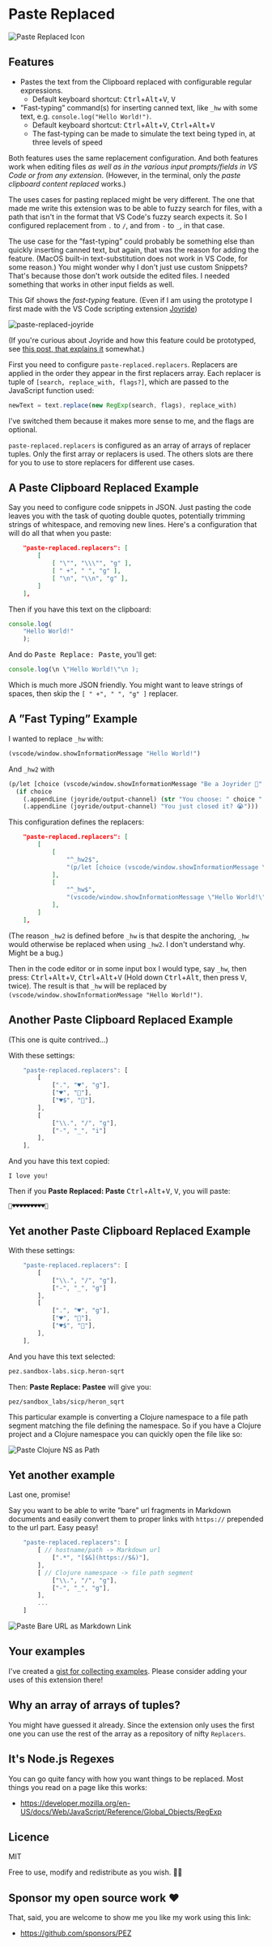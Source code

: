 # Paste Replaced

![Paste Replaced Icon](assets/paste-replaced-icon-128x128.png)

## Features

* Pastes the text from the Clipboard replaced with configurable regular expressions.
   * Default keyboard shortcut: <kbd>Ctrl</kbd>+<kbd>Alt</kbd>+<kbd>V</kbd>, <kbd>V</kbd>
* ”Fast-typing” command(s) for inserting canned text, like `_hw` with some text, e.g. `console.log("Hello World!")`.
   * Default keyboard shortcut: <kbd>Ctrl</kbd>+<kbd>Alt</kbd>+<kbd>V</kbd>, <kbd>Ctrl</kbd>+<kbd>Alt</kbd>+<kbd>V</kbd>
   * The fast-typing can be made to simulate the text being typed in, at three levels of speed

Both features uses the same replacement configuration. And both features work when editing files *as well as in the various input prompts/fields in VS Code or from any extension*. (However, in the terminal, only the _paste clipboard content replaced_ works.)

The uses cases for pasting replaced might be very different. The one that made me write this extension was to be able to fuzzy search for files, with a path that isn't in the format that VS Code's fuzzy search expects it. So I configured replacement from `.` to `/`, and from `-` to `_`, in that case.

The use case for the ”fast-typing” could probably be something else than quickly inserting canned text, but again, that was the reason for adding the feature. (MacOS built-in text-substitution does not work in VS Code, for some reason.) You might wonder why I don't just use custom Snippets? That's because those don't work outside the edited files. I needed something that works in other input fields as well.

This Gif shows the _fast-typing_ feature. (Even if I am using the prototype I first made with the VS Code scripting extension [Joyride](https://marketplace.visualstudio.com/items?itemName=betterthantomorrow.joyride))

![paste-replaced-joyride](https://user-images.githubusercontent.com/30010/169280509-0baec48e-bedd-4fdd-8586-85daba725c82.gif)

(If you're curious about Joyride and how this feature could be prototyped, see [this post, that explains it](https://clojureverse.org/t/say-hello-to-joyride-the-clojure-repl-in-vs-code/8957) somewhat.)

First you need to configure `paste-replaced.replacers`. Replacers are applied in the order they appear in the first replacers array. Each replacer is tuple of `[search, replace_with, flags?]`, which are passed to the JavaScript function used:

```javascript
newText = text.replace(new RegExp(search, flags), replace_with)
```

I've switched them because it makes more sense to me, and the flags are optional.

`paste-replaced.replacers` is configured as an array of arrays of replacer tuples. Only the first array or replacers is used. The others slots are there for you to use to store replacers for different use cases.

## A Paste Clipboard Replaced Example

Say you need to configure code snippets in JSON. Just pasting the code leaves you with the task of quoting double quotes, potentially trimming strings of whitespace, and removing new lines. Here's a configuration that will do all that when you paste:

```json
    "paste-replaced.replacers": [
        [
            [ "\"", "\\\"", "g" ],
            [ " +", " ", "g" ],
            [ "\n", "\\n", "g" ],
        ]
    ],
``` 

Then if you have this text on the clipboard:

```js
console.log(
    "Hello World!"
    );
```

And do <kbd>Paste Replace: Paste</kbd>, you'll get:

```js
console.log(\n \"Hello World!\"\n );
```

Which is much more JSON friendly. You might want to leave strings of spaces, then skip the `[ " +", " ", "g" ]` replacer.

## A ”Fast Typing” Example

I wanted to replace `_hw` with:

```clojure
(vscode/window.showInformationMessage "Hello World!")
```

And `_hw2` with

```clojure
(p/let [choice (vscode/window.showInformationMessage "Be a Joyrider 🎸" "Yes" "Of course!")]
  (if choice
    (.appendLine (joyride/output-channel) (str "You choose: " choice " 🎉"))
    (.appendLine (joyride/output-channel) "You just closed it? 😭")))
```

This configuration defines the replacers:

```json
    "paste-replaced.replacers": [
        [
            [
                "^_hw2$",
                "(p/let [choice (vscode/window.showInformationMessage \"Be a Joyrider 🎸\" \"Yes\" \"Of course!\")]\n (if choice\n (.appendLine (joyride/output-channel) (str \"You choose: \" choice \" 🎉\"))\n (.appendLine (joyride/output-channel) \"You just closed it? 😭\")))"
            ],
            [
                "^_hw$",
                "(vscode/window.showInformationMessage \"Hello World!\")"
            ],
        ]
    ],
``` 

(The reason `_hw2` is defined before `_hw` is that despite the anchoring, `_hw` would otherwise be replaced when using `_hw2`. I don't understand why. Might be a bug.)

Then in the code editor or in some input box I would type, say `_hw`, then press:  <kbd>Ctrl</kbd>+<kbd>Alt</kbd>+<kbd>V</kbd>, <kbd>Ctrl</kbd>+<kbd>Alt</kbd>+<kbd>V</kbd> (Hold down <kbd>Ctrl</kbd>+<kbd>Alt</kbd>, then press <kbd>V</kbd>, twice). The result is that `_hw` will be replaced by `(vscode/window.showInformationMessage "Hello World!")`. 


## Another Paste Clipboard Replaced Example

(This one is quite contrived...)

With these settings:

```js
    "paste-replaced.replacers": [
        [
            [".", "♥️", "g"],
            ["♥️", "💪"],    
            ["♥️$", "💪"],
        ],
        [
            ["\\.", "/", "g"],
            ["-", "_", "i"]    
        ],
    ],
```

And you have this text copied:

```
I love you!
```

Then if you **Paste Replaced: Paste** <kbd>Ctrl</kbd>+<kbd>Alt</kbd>+<kbd>V</kbd>, <kbd>V</kbd>, you will paste:

```
💪♥️♥️♥️♥️♥️♥️♥️♥️♥️💪
```

## Yet another Paste Clipboard Replaced Example

With these settings:

```js
    "paste-replaced.replacers": [
        [
            ["\\.", "/", "g"],
            ["-", "_", "g"]    
        ],
        [
            [".", "♥️", "g"],
            ["♥️", "💪"],    
            ["♥️$", "💪"],
        ],
    ],
```

And you have this text selected:

```clojure
pez.sandbox-labs.sicp.heron-sqrt
```

Then: **Paste Replace: Pastee** will give you:

```
pez/sandbox_labs/sicp/heron_sqrt
```

This particular example is converting a Clojure namespace to a file path segment matching the file defining the namespace. So if you have a Clojure project and a Clojure namespace you can quickly open the file like so:

![Paste Clojure NS as Path](assets/paste-clojure-ns-replaced.gif)

## Yet another example

Last one, promise!

Say you want to be able to write ”bare” url fragments in Markdown documents and easily convert them to proper links with `https://` prepended to the url part. Easy peasy!

```js
    "paste-replaced.replacers": [
        [ // hostname/path -> Markdown url
            [".*", "[$&](https://$&)"],
        ],
        [ // Clojure namespace -> file path segment
            ["\\.", "/", "g"],
            ["-", "_", "g"],
        ],
        ...
    ]
```

![Paste Bare URL as Markdown Link](assets/paste-markdown-url-replaced.gif)

## Your examples

I've created a [gist for collecting examples](https://gist.github.com/PEZ/676706cdea7fdd24f23d92127fd2b3e2). Please consider adding your uses of this extension there!

## Why an array of arrays of tuples?

You might have guessed it already. Since the extension only uses the first one you can use the rest of the array as a repository of nifty `Replacers`.

## It's Node.js Regexes

You can go quite fancy with how you want things to be replaced. Most things you read on a page like this works:

* https://developer.mozilla.org/en-US/docs/Web/JavaScript/Reference/Global_Objects/RegExp

## Licence

MIT

Free to use, modify and redistribute as you wish. 🍻🗽

## Sponsor my open source work ♥️

That, said, you are welcome to show me you like my work using this link:

* https://github.com/sponsors/PEZ 